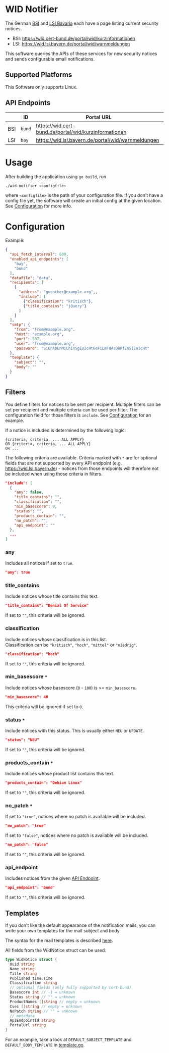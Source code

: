 # WID Notifier

The German [BSI](https://www.bsi.bund.de/) and [LSI Bavaria](https://lsi.bayern.de/) each have a page listing current security notices.

- BSI: https://wid.cert-bund.de/portal/wid/kurzinformationen
- LSI: https://wid.lsi.bayern.de/portal/wid/warnmeldungen

This software queries the APIs of these services for new security notices and sends configurable email notifications.

## Supported Platforms

This Software only supports Linux.

## API Endpoints

|     | ID     | Portal URL                                            |
|-----|--------|-------------------------------------------------------|
| BSI | `bund` | https://wid.cert-bund.de/portal/wid/kurzinformationen |
| LSI | `bay`  | https://wid.lsi.bayern.de/portal/wid/warnmeldungen    |

# Usage

After building the application using `go build`, run

```bash
./wid-notifier <configfile>
```

where `<configfile>` is the path of your configuration file. If you don't have a config file yet, the software will create an initial config at the given location. See [Configuration](#configuration) for more info.

# Configuration

Example:

```json
{
  "api_fetch_interval": 600,
  "enabled_api_endpoints": [
    "bay",
    "bund"
  ],
  "datafile": "data",
  "recipients": [
    {
      "address": "guenther@example.org",,
      "include": [
        {"classification": "kritisch"},
        {"title_contains": "jQuery"}
      ]
    }
  ],
  "smtp": {
    "from": "from@example.org",
    "host": "example.org",
    "port": 587,
    "user": "from@example.org",
    "password": "SiEhAbEnMiChInSgEsIcHtGeFiLmTdAsDüRfEnSiEnIcHt"
  },
  "template": {
    "subject": "",
    "body": ""
  }
}
```

## Filters

You define filters for notices to be sent per recipient. Multiple filters can be set per recipient and multiple criteria can be used per filter. The configuration field for those filters is `include`. See [Configuration](#configuration) for an example.

If a notice is included is determined by the following logic:

```
{criteria, criteria, ... ALL APPLY}
OR {criteria, criteria, ... ALL APPLY}
OR ...
```

The following criteria are available. Criteria marked with `*` are for optional fields that are not supported by every API endpoint (e.g. https://wid.lsi.bayern.de) - notices from those endpoints will therefore not be included when using those criteria in filters.

```json
"include": [
  {
    "any": false,
    "title_contains": "",
    "classification": "",
    "min_basescore": 0,
    "status": "",
    "products_contain": "",
    "no_patch": "",
    "api_endpoint": ""
  },
  ...
]
```

### any

Includes all notices if set to `true`.

```json
"any": true
```

### title_contains

Include notices whose title contains this text.

```json
"title_contains": "Denial Of Service"
```
If set to `""`, this criteria will be ignored.

### classification

Include notices whose classification is in this list.  
Classification can be `"kritisch"`, `"hoch"`, `"mittel"` or `"niedrig"`.

```json
"classification": "hoch"
```
If set to `""`, this criteria will be ignored.

### min_basescore `*`

Include notices whose basescore (`0` - `100`) is >= `min_basescore`.

```json
"min_basescore": 40
```
This criteria will be ignored if set to `0`.

### status `*`

Include notices with this status. This is usually either `NEU` or `UPDATE`.

```json
"status": "NEU"
```
If set to `""`, this criteria will be ignored.

### products_contain `*`

Include notices whose product list contains this text.

```json
"products_contain": "Debian Linux"
```
If set to `""`, this criteria will be ignored.

### no_patch `*`

If set to `"true"`, notices where no patch is available will be included.

```json
"no_patch": "true"
```

If set to `"false"`, notices where no patch is available will be included.

```json
"no_patch": "false"
```

If set to `""`, this criteria will be ignored.

### api_endpoint

Includes notices from the given [API Endpoint](#api-endpoints).

```json
"api_endpoint": "bund"
```

If set to `""`, this criteria will be ignored.

## Templates

If you don't like the default appearance of the notification mails, you can write your own templates for the mail subject and body.

The syntax for the mail templates is described [here](https://pkg.go.dev/text/template).

All fields from the WidNotice struct can be used.

```go
type WidNotice struct {
  Uuid string
  Name string
  Title string
  Published time.Time
  Classification string
  // optional fields (only fully supported by cert-bund)
  Basescore int // -1 = unknown
  Status string // "" = unknown
  ProductNames []string // empty = unknown
  Cves []string // empty = unknown
  NoPatch string // "" = unknown
  // metadata
  ApiEndpointId string
  PortalUrl string
}
```

For an example, take a look at `DEFAULT_SUBJECT_TEMPLATE` and `DEFAULT_BODY_TEMPLATE` in [template.go](./template.go).

